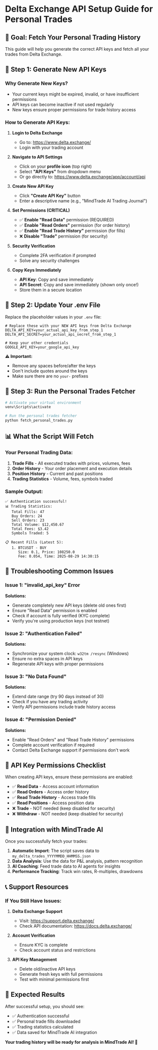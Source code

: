 # Delta Exchange API Setup Guide for Personal Trades

## 🎯 **Goal: Fetch Your Personal Trading History**

This guide will help you generate the correct API keys and fetch all your trades from Delta Exchange.

## 🔑 **Step 1: Generate New API Keys**

### **Why Generate New Keys?**
- Your current keys might be expired, invalid, or have insufficient permissions
- API keys can become inactive if not used regularly
- New keys ensure proper permissions for trade history access

### **How to Generate API Keys:**

1. **Login to Delta Exchange**
   - Go to: https://www.delta.exchange/
   - Login with your trading account

2. **Navigate to API Settings**
   - Click on your **profile icon** (top right)
   - Select **"API Keys"** from dropdown menu
   - Or go directly to: https://www.delta.exchange/app/account/api

3. **Create New API Key**
   - Click **"Create API Key"** button
   - Enter a descriptive name (e.g., "MindTrade AI Trading Journal")
   
4. **Set Permissions (CRITICAL)**
   - ✅ **Enable "Read Data"** permission (REQUIRED)
   - ✅ **Enable "Read Orders"** permission (for order history)
   - ✅ **Enable "Read Trade History"** permission (for fills)
   - ❌ **Disable "Trade"** permission (for security)
   
5. **Security Verification**
   - Complete 2FA verification if prompted
   - Solve any security challenges

6. **Copy Keys Immediately**
   - **API Key**: Copy and save immediately
   - **API Secret**: Copy and save immediately (shown only once!)
   - Store them in a secure location

## 📝 **Step 2: Update Your .env File**

Replace the placeholder values in your `.env` file:

```env
# Replace these with your NEW API keys from Delta Exchange
DELTA_API_KEY=your_actual_api_key_from_step_1
DELTA_API_SECRET=your_actual_api_secret_from_step_1

# Keep your other credentials
GOOGLE_API_KEY=your_google_api_key
```

**⚠️ Important:**
- Remove any spaces before/after the keys
- Don't include quotes around the keys
- Make sure there are no `your-` prefixes

## 🚀 **Step 3: Run the Personal Trades Fetcher**

```bash
# Activate your virtual environment
venv\Scripts\activate

# Run the personal trades fetcher
python fetch_personal_trades.py
```

## 📊 **What the Script Will Fetch**

### **Your Personal Trading Data:**
1. **Trade Fills** - All executed trades with prices, volumes, fees
2. **Order History** - Your order placement and execution details  
3. **Position History** - Current and past positions
4. **Trading Statistics** - Volume, fees, symbols traded

### **Sample Output:**
```
✅ Authentication successful!
📊 Trading Statistics:
   Total Fills: 47
   Buy Orders: 24
   Sell Orders: 23
   Total Volume: $12,450.67
   Total Fees: $3.42
   Symbols Traded: 5

📋 Recent Fills (Latest 5):
   1. BTCUSDT - BUY
      Size: 0.1, Price: 108250.0
      Fee: 0.054, Time: 2025-08-29 14:30:15
```

## 🔧 **Troubleshooting Common Issues**

### **Issue 1: "invalid_api_key" Error**
**Solutions:**
- Generate completely new API keys (delete old ones first)
- Ensure "Read Data" permission is enabled
- Check if account is fully verified (KYC complete)
- Verify you're using production keys (not testnet)

### **Issue 2: "Authentication Failed"**
**Solutions:**
- Synchronize your system clock: `w32tm /resync` (Windows)
- Ensure no extra spaces in API keys
- Regenerate API keys with proper permissions

### **Issue 3: "No Data Found"**
**Solutions:**
- Extend date range (try 90 days instead of 30)
- Check if you have any trading activity
- Verify API permissions include trade history access

### **Issue 4: "Permission Denied"**
**Solutions:**
- Enable "Read Orders" and "Read Trade History" permissions
- Complete account verification if required
- Contact Delta Exchange support if permissions don't work

## 📱 **API Key Permissions Checklist**

When creating API keys, ensure these permissions are enabled:

- ✅ **Read Data** - Access account information
- ✅ **Read Orders** - Access order history  
- ✅ **Read Trade History** - Access trade fills
- ✅ **Read Positions** - Access position data
- ❌ **Trade** - NOT needed (keep disabled for security)
- ❌ **Withdraw** - NOT needed (keep disabled for security)

## 🔗 **Integration with MindTrade AI**

Once you successfully fetch your trades:

1. **Automatic Import**: The script saves data to `my_delta_trades_YYYYMMDD_HHMMSS.json`
2. **Data Analysis**: Use the data for P&L analysis, pattern recognition
3. **AI Coaching**: Feed trade data to AI agents for insights
4. **Performance Tracking**: Track win rates, R-multiples, drawdowns

## 📞 **Support Resources**

### **If You Still Have Issues:**

1. **Delta Exchange Support**
   - Visit: https://support.delta.exchange/
   - Check API documentation: https://docs.delta.exchange/

2. **Account Verification**
   - Ensure KYC is complete
   - Check account status and restrictions

3. **API Key Management**
   - Delete old/inactive API keys
   - Generate fresh keys with full permissions
   - Test with minimal permissions first

## 🎯 **Expected Results**

After successful setup, you should see:
- ✅ Authentication successful
- ✅ Personal trade fills downloaded
- ✅ Trading statistics calculated
- ✅ Data saved for MindTrade AI integration

**Your trading history will be ready for analysis in MindTrade AI! 🚀**
